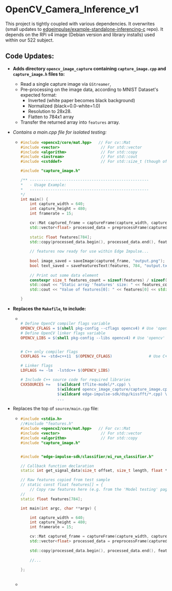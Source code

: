 # OpenCV_Camera_Inference_v1

This project is tightly coupled with various dependencies. It overwrites (small updates to [edgeimpulse/example-standalone-inferencing-c](https://github.com/edgeimpulse/example-standalone-inferencing-c) repo). It depends on the RPi v4 image (Debian version and library installs) used within our 522 subject.

## Code Updates:

* **Adds directory `opencv_image_capture` containing `capture_image.cpp` and `capture_image.h` files to:**

  * Read a single capture image via `GStreamer`, 
  * Pre-processing on the image data, according to MNIST Dataset's expected format:
    * Inverted (white paper becomes black background)
    * Normalized (black=0.0-white=1.0)
    * Resolution to 28x28.
    * Flatten to 784x1 array
  * Transfer the returned array into `features` array.

* *Contains a main.cpp file for isolated testing:*

  * ```c++
    #include <opencv2/core/mat.hpp>   // For cv::Mat
    #include <vector>                  // For std::vector
    #include <algorithm>               // For std::copy
    #include <iostream>                // For std::cout
    #include <cstddef>                 // For std::size_t (though often included indirectly)
    
    #include "capture_image.h"
    
    /** ----------------------------------------------------
    *   - Usage Example:
    *   ----------------------------------------------------
    */
    int main() {
        int capture_width = 640;
        int capture_height = 480;
        int framerate = 15;
    
        cv::Mat captured_frame = captureFrame(capture_width, capture_height, framerate);
        std::vector<float> processed_data = preprocessFrame(captured_frame);
        
        static float features[784];
        std::copy(processed_data.begin(), processed_data.end(), features);
        
        // features now ready for use within Edge Impulse...
           
        bool image_saved = saveImage(captured_frame, "output.png");
        bool text_saved = saveFeaturesText(features, 784, "output.txt");
        
        // Print out some data element
        constexpr size_t features_count = sizeof(features) / sizeof(features[0]);
        std::cout << "Static array 'features' size: " << features_count << std::endl;
        std::cout << "Value of features[0]: " << features[0] << std::endl;
    
    }
    ```

* **Replaces the `Makefile`, to include:**

  * ```makefile
    
    # Define OpenCV compiler flags variable
    OPENCV_CFLAGS = $(shell pkg-config --cflags opencv4) # Use 'opencv' if 'opencv4' fails
    # Define OpenCV linker flags variable
    OPENCV_LIBS = $(shell pkg-config --libs opencv4) # Use 'opencv' if 'opencv4' fails
    
    
    # C++ only compiler flags
    CXXFLAGS += -std=c++11  $(OPENCV_CFLAGS)				# Use C++11 standard
    
    # Linker flags
    LDFLAGS += -lm  -lstdc++ $(OPENCV_LIBS) 						# Link to math.h
    
    # Include C++ source code for required libraries
    CXXSOURCES += 	$(wildcard tflite-model/*.cpp) \
                    $(wildcard opencv_image_capture/capture_image.cpp) \
    				$(wildcard edge-impulse-sdk/dsp/kissfft/*.cpp) \
    				...
    ```

* Replaces the top of `source/main.cpp` file:

  * ```c++
    #include <stdio.h>
    //#include "features.h"
    #include <opencv2/core/mat.hpp>   // For cv::Mat
    #include <vector>                  // For std::vector
    #include <algorithm>               // For std::copy
    #include "capture_image.h"
    
    
    #include "edge-impulse-sdk/classifier/ei_run_classifier.h"
    
    // Callback function declaration
    static int get_signal_data(size_t offset, size_t length, float *out_ptr);
    
    // Raw features copied from test sample
    // static const float features[] = {
        // Copy raw features here (e.g. from the 'Model testing' page)
    // 
    static float features[784];
    
    int main(int argc, char **argv) {
    
        int capture_width = 640;
        int capture_height = 480;
        int framerate = 15;
    
        cv::Mat captured_frame = captureFrame(capture_width, capture_height, framerate);
        std::vector<float> processed_data = preprocessFrame(captured_frame);
        
        std::copy(processed_data.begin(), processed_data.end(), features);
    	
        //...
        
    };       
        
    ```

  * 